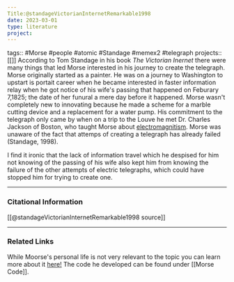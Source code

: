 ```yaml
---
Title:@standageVictorianInternetRemarkable1998
date: 2023-03-01
type: literature
project:
---
```

tags:: #Morse #people #atomic #Standage #memex2 #telegraph 
projects::[[]]
According to Tom Standage in his book _The Victorian Inernet_ there were many things that led Morse interested in his journey to create the telegraph. Morse originally started as a painter. He was on a journey to Washington to upstart is portait career when he became interested in faster information relay when he got notice of his wife's passing that happened on Feburary 7,1825; the date of her funural a mere day before it happened. Morse wasn't completely new to innovating because he made a scheme for a marble cutting device and a replacement for a water pump. His commitment to the telegraph only came by when on a trip to the Louve he met Dr. Charles Jackson of Boston, who taught Morse about [electromagnitism](https://byjus.com/physics/electromagnetism/#:~:text=Electromagnetism%20is%20a%20branch%20of,%2C%20electric%20fields%2C%20and%20light.). Morse was unaware of the fact that attemps of creating a telegraph has already failed (Standage, 1998).

I find it ironic that the lack of information travel which he despised for him not knowing of the passing of his wife also kept him from knowing the failure of the other attempts of electric telegraphs, which could have stopped him for trying to create one.

---
### Citational Information

[[@standageVictorianInternetRemarkable1998 source]]

---

### Related Links

While Moorse's personal life is not very relevant to the topic you can learn more about it [here!](https://en.wikipedia.org/wiki/Samuel_Morse)
The code he developed can be found under [[Morse Code]].
